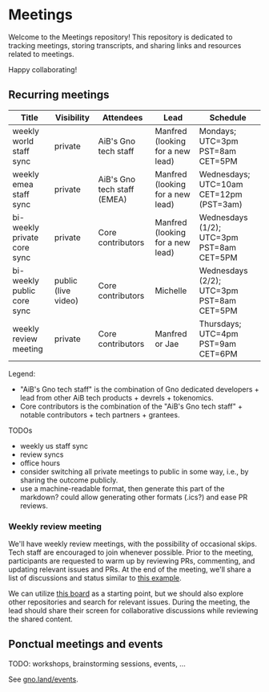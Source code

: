# Meetings

Welcome to the Meetings repository! This repository is dedicated to tracking meetings, storing transcripts, and sharing links and resources related to meetings.

Happy collaborating!

## Recurring meetings

| Title                       | Visibility          | Attendees                   | Lead                             | Schedule                                  |
|-----------------------------|---------------------|-----------------------------|----------------------------------|-------------------------------------------|
| weekly world staff sync     | private             | AiB's Gno tech staff        | Manfred (looking for a new lead) | Mondays; UTC=3pm PST=8am CET=5PM          |
| weekly emea staff sync      | private             | AiB's Gno tech staff (EMEA) | Manfred (looking for a new lead) | Wednesdays; UTC=10am CET=12pm (PST=3am)   |
| bi-weekly private core sync | private             | Core contributors           | Manfred (looking for a new lead) | Wednesdays (1/2); UTC=3pm PST=8am CET=5PM |
| bi-weekly public core sync  | public (live video) | Core contributors           | Michelle                         | Wednesdays (2/2); UTC=3pm PST=8am CET=5PM |
| weekly review meeting       | private             | Core contributors           | Manfred or Jae                   | Thursdays; UTC=4pm PST=9am CET=6PM        |

Legend:
- "AiB's Gno tech staff" is the combination of Gno dedicated developers + lead from other AiB tech products + devrels + tokenomics.
- Core contributors is the combination of the "AiB's Gno tech staff" + notable contributors + tech partners + grantees.

TODOs
- weekly us staff sync
- review syncs
- office hours
- consider switching all private meetings to public in some way, i.e., by sharing the outcome publicly.
- use a machine-readable format, then generate this part of the markdown? could allow generating other formats (.ics?) and ease PR reviews.

### Weekly review meeting

We'll have weekly review meetings, with the possibility of occasional skips. Tech staff are encouraged to join whenever possible. Prior to the meeting, participants are requested to warm up by reviewing PRs, commenting, and updating relevant issues and PRs. At the end of the meeting, we'll share a list of discussions and status similar to [this example](https://github.com/golang/go/issues/33892).

We can utilize [this board](https://github.com/orgs/gnolang/projects/4/views/1?query=is%3Aopen+sort%3Aupdated-desc) as a starting point, but we should also explore other repositories and search for relevant issues. During the meeting, the lead should share their screen for collaborative discussions while reviewing the shared content.

## Ponctual meetings and events

TODO: workshops, brainstorming sessions, events, ...

See [gno.land/events](https://www.gno.land/events).
